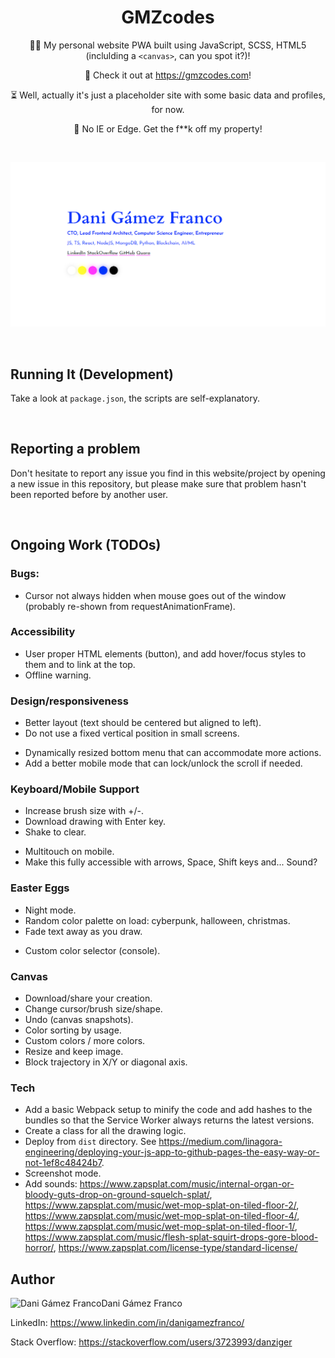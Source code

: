 <h1 align="center">GMZcodes</h1>

<p align="center">
    👨‍💻 My personal website PWA built using JavaScript, SCSS, HTML5 (inclulding a <code>&lt;canvas&gt;</code>, can you spot it?)!
</p><p align="center">
    🚀 Check it out at <a href="https://gmzcodes.com">https://gmzcodes.com</a>!
</p><p align="center">
    ⏳ Well, actually it's just a placeholder site with some basic data and profiles, for now.
</p><p align="center">
    💩 No IE or Edge. Get the f**k off my property!
</p>

<br />


<p align="center">
    <a href="https://gmzcodes.com" target="_blank">
        <img src="./static/images/og-images/dani-gamez-franco-personal-website.png" width="512" />
    </a>
</p>

<br />


Running It (Development)
------------------------

Take a look at `package.json`, the scripts are self-explanatory.

<br />


Reporting a problem
-------------------

Don't hesitate to report any issue you find in this website/project by opening a new issue in this repository, but please make sure that problem hasn't been reported before by another user.

<br />


Ongoing Work (TODOs)
--------------------

### Bugs:

* Cursor not always hidden when mouse goes out of the window (probably re-shown from requestAnimationFrame).

### Accessibility

* User proper HTML elements (button), and add hover/focus styles to them and to link at the top.
* Offline warning.


### Design/responsiveness

* Better layout (text should be centered but aligned to left).
* Do not use a fixed vertical position in small screens.
- Dynamically resized bottom menu that can accommodate more actions.
- Add a better mobile mode that can lock/unlock the scroll if needed.


### Keyboard/Mobile Support

* Increase brush size with +/-.
* Download drawing with Enter key.
* Shake to clear.
- Multitouch on mobile.
- Make this fully accessible with arrows, Space, Shift keys and... Sound?


### Easter Eggs

* Night mode.
* Random color palette on load: cyberpunk, halloween, christmas.
* Fade text away as you draw.
- Custom color selector (console).


### Canvas

- Download/share your creation.
- Change cursor/brush size/shape.
- Undo (canvas snapshots).
- Color sorting by usage.
- Custom colors / more colors.
- Resize and keep image.
- Block trajectory in X/Y or diagonal axis.


### Tech

* Add a basic Webpack setup to minify the code and add hashes to the bundles so that the Service Worker always returns the latest versions.
* Create a class for all the drawing logic.
* Deploy from `dist` directory. See https://medium.com/linagora-engineering/deploying-your-js-app-to-github-pages-the-easy-way-or-not-1ef8c48424b7.
* Screenshot mode.
* Add sounds: https://www.zapsplat.com/music/internal-organ-or-bloody-guts-drop-on-ground-squelch-splat/, https://www.zapsplat.com/music/wet-mop-splat-on-tiled-floor-2/, https://www.zapsplat.com/music/wet-mop-splat-on-tiled-floor-4/, https://www.zapsplat.com/music/wet-mop-splat-on-tiled-floor-1/, https://www.zapsplat.com/music/flesh-splat-squirt-drops-gore-blood-horror/, https://www.zapsplat.com/license-type/standard-license/


Author
------

<img
    src="https://s.gravatar.com/avatar/ff1de7f1a325c8005379a310949f7f23?s=128"
    alt="Dani Gámez Franco"
    align="left"
/>

Dani Gámez Franco

LinkedIn: https://www.linkedin.com/in/danigamezfranco/

Stack Overflow: https://stackoverflow.com/users/3723993/danziger
